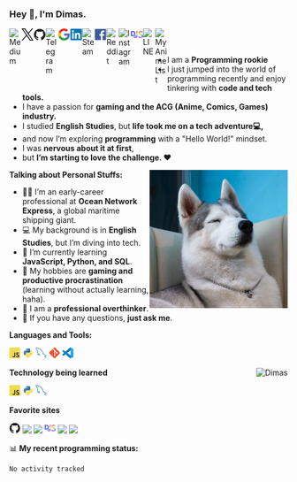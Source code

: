 ### Hey 👋, I'm Dimas.

<a href="https://medium.com/@dimasalif5">
  <img align="left" alt="Medium" width="22px" src="https://raw.githubusercontent.com/devicons/devicon/master/icons/medium/medium-original.svg" />
</a>
<a href="https://twitter.com/NeXa_303">
  <img align="left" alt="Twitter" width="22px" src="https://raw.githubusercontent.com/devicons/devicon/master/icons/twitter/twitter-original.svg" />
</a>
<a href="https://github.com/TheNeXa">
  <img align="left" alt="Github" width="22px" src="https://raw.githubusercontent.com/devicons/devicon/master/icons/github/github-original.svg" />
</a>
<a href="https://t.me/NeXa303">
  <img align="left" alt="Telegram" width="22px" src="https://raw.githubusercontent.com/devicons/devicon/master/icons/telegram/telegram-original.svg" />
</a>
<a href="mailto:dimasalif5@gmail.com">
  <img align="left" alt="Gmail" width="22px" src="https://raw.githubusercontent.com/devicons/devicon/master/icons/google/google-original.svg" />
</a>
<a href="https://www.linkedin.com/in/dimas-alif/">
  <img align="left" alt="LinkedIn" width="22px" src="https://raw.githubusercontent.com/devicons/devicon/master/icons/linkedin/linkedin-original.svg" />
</a>
<a href="https://steamcommunity.com/id/thenexas/">
  <img align="left" alt="Steam" width="22px" src="https://raw.githubusercontent.com/devicons/devicon/master/icons/steam/steam-original.svg" />
</a>
<a href="https://www.facebook.com/Dimas.KeNtobi">
  <img align="left" alt="Facebook" width="22px" src="https://raw.githubusercontent.com/devicons/devicon/master/icons/facebook/facebook-original.svg" />
</a>
<a href="https://www.reddit.com/u/TheNeXa">
  <img align="left" alt="Reddit" width="22px" src="https://raw.githubusercontent.com/devicons/devicon/master/icons/reddit/reddit-original.svg" />
</a>
<a href="https://www.instagram.com/dimski__/">
  <img align="left" alt="Instagram" width="22px" src="https://cdn.jsdelivr.net/npm/simple-icons@3.12.2/icons/instagram.svg" />
</a>
<a href="https://discord.gg/W2pGkq3MzF">
  <img align="left" alt="Discord" width="22px" src="https://raw.githubusercontent.com/devicons/devicon/master/icons/discordjs/discordjs-original.svg" />
</a>
<a href="https://line.me/R/ti/p/nexa303">
  <img align="left" alt="LINE" width="22px" src="https://raw.githubusercontent.com/devicons/devicon/master/icons/line/line-original.svg" />
</a>
<a href="https://myanimelist.net/profile/TheNeXa">
  <img align="left" alt="MyAnimeList" width="22px" src="https://cdn.jsdelivr.net/npm/simple-icons@3.12.2/icons/myanimelist.svg" />
</a>

<br />
<br />

- I am a **Programming rookie** 
- I just jumped into the world of programming recently and enjoy tinkering with **code and tech tools.**
- I have a passion for **gaming and the ACG (Anime, Comics, Games) industry.** 
- I studied **English Studies**, but **life took me on a tech adventure💻,**
- and now I’m exploring **programming** with a "Hello World!" mindset.
- I was **nervous about it at first**,
- but **I’m starting to love the challenge. ❤️**

<img align="right" alt="Dimas" width="250px" src="https://raw.githubusercontent.com/TheNeXa/TheNeXa/main/cute-dogo.jpg" />

**Talking about Personal Stuffs:**

- 👨‍🏛 I’m an early-career professional at **Ocean Network Express**, a global maritime shipping giant.
- 💻 My background is in **English Studies**, but I’m diving into tech.
- 🌱 I’m currently learning **JavaScript, Python, and SQL**. 
- 🤔 My hobbies are **gaming and productive procrastination** (learning without actually learning, haha).
- 💼 I am a **professional overthinker**.
- 💬 If you have any questions, **just ask me**.




**Languages and Tools:**  

<code><img height="20" src="https://raw.githubusercontent.com/devicons/devicon/master/icons/javascript/javascript-original.svg"></code>
<code><img height="20" src="https://raw.githubusercontent.com/devicons/devicon/master/icons/python/python-original.svg"></code>
<code><img height="20" src="https://raw.githubusercontent.com/devicons/devicon/master/icons/mysql/mysql-original.svg"></code>
<code><img height="20" src="https://raw.githubusercontent.com/devicons/devicon/master/icons/git/git-original.svg"></code>
<code><img height="20" src="https://raw.githubusercontent.com/devicons/devicon/master/icons/vscode/vscode-original.svg"></code>

<img align="right" src="https://github-readme-stats.vercel.app/api?username=TheNeXa&count_private=true&show_icons=true" alt="Dimas" />

**Technology being learned**

<code><img height="20" src="https://raw.githubusercontent.com/devicons/devicon/master/icons/javascript/javascript-original.svg"></code>
<code><img height="20" src="https://raw.githubusercontent.com/devicons/devicon/master/icons/python/python-original.svg"></code>
<code><img height="20" src="https://raw.githubusercontent.com/devicons/devicon/master/icons/mysql/mysql-original.svg"></code>

**Favorite sites**

<code><img height="20" src="https://raw.githubusercontent.com/devicons/devicon/master/icons/github/github-original.svg"></code>
<code><img height="20" src="https://raw.githubusercontent.com/devicons/devicon/master/icons/reddit/reddit-original.svg"></code>
<code><img height="20" src="https://raw.githubusercontent.com/devicons/devicon/master/icons/steam/steam-original.svg"></code>
<code><img height="20" src="https://raw.githubusercontent.com/devicons/devicon/master/icons/discordjs/discordjs-original.svg"></code>
<code><img height="20" src="https://cdn.jsdelivr.net/npm/simple-icons@3.12.2/icons/instagram.svg"></code>
<code><img height="20" src="https://cdn.jsdelivr.net/npm/simple-icons@3.12.2/icons/myanimelist.svg"></code>


📊 **My recent programming status:**
<!--START_SECTION:waka-->

```txt
No activity tracked
```

<!--END_SECTION:waka-->
